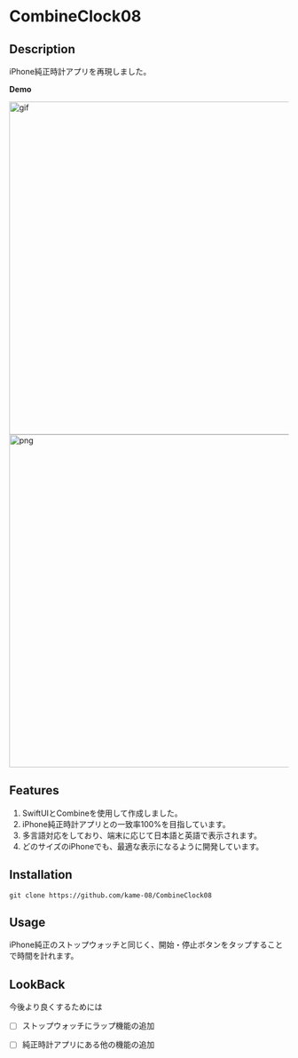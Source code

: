# CombineClock08
## Description
iPhone純正時計アプリを再現しました。

**Demo**

<img height="600" alt="gif" src="https://user-images.githubusercontent.com/86101228/179926739-c4e9a5fc-02f3-4180-a8ea-e97c487875c0.gif"><img height="600" alt="png" src="https://user-images.githubusercontent.com/86101228/179926774-94e871a1-1774-4c7a-a6ee-eadd38997500.png">

## Features
1. SwiftUIとCombineを使用して作成しました。
2. iPhone純正時計アプリとの一致率100%を目指しています。
3. 多言語対応をしており、端末に応じて日本語と英語で表示されます。
4. どのサイズのiPhoneでも、最適な表示になるように開発しています。

## Installation
`git clone https://github.com/kame-08/CombineClock08`

## Usage
iPhone純正のストップウォッチと同じく、開始・停止ボタンをタップすることで時間を計れます。

## LookBack
今後より良くするためには
- [ ] ストップウォッチにラップ機能の追加
- [ ] 純正時計アプリにある他の機能の追加






